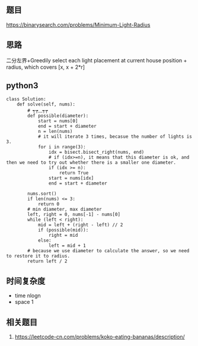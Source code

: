 ## 题目
https://binarysearch.com/problems/Minimum-Light-Radius

## 思路
二分左界+Greedily select each light placement at current house position + radius, which covers [x, x + 2*r]

## python3
```python3
class Solution:
    def solve(self, nums):
        # ┭┮﹏┭┮
        def possible(diameter):
            start = nums[0] 
            end = start + diameter
            n = len(nums)
            # it will iterate 3 times, becasue the number of lights is 3.
            for i in range(3):
                idx = bisect.bisect_right(nums, end)
                # if (idx>=n), it means that this diameter is ok, and then we need to try out whether there is a smaller one diameter.
                if (idx >= n):
                    return True
                start = nums[idx]
                end = start + diameter

        nums.sort()
        if len(nums) <= 3:
            return 0
        # min diameter, max diameter
        left, right = 0, nums[-1] - nums[0] 
        while (left < right):
            mid = left + (right - left) // 2
            if (possible(mid)):
                right = mid
            else:
                left = mid + 1
        # because we use diameter to calculate the answer, so we need to restore it to radius.
        return left / 2
```

## 时间复杂度
* time nlogn
* space 1

## 相关题目
1. https://leetcode-cn.com/problems/koko-eating-bananas/description/
